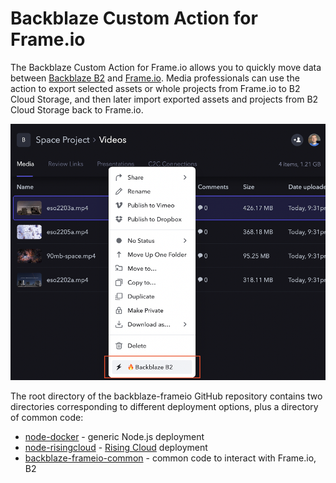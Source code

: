 # Backblaze Custom Action for Frame.io

The Backblaze Custom Action for Frame.io allows you to quickly move data between [Backblaze B2](https://www.backblaze.com/b2/cloud-storage.html) and [Frame.io](https://frame.io/). Media professionals can use the action to export selected assets or whole projects from Frame.io to B2 Cloud Storage, and then later import exported assets and projects from B2 Cloud Storage back to Frame.io.

![Frame.io screenshot showing custom action on context menu](images/FrameioCustomAction.png)

The root directory of the backblaze-frameio GitHub repository contains two directories corresponding to different deployment options, plus a directory of common code:

- [node-docker](node-docker) - generic Node.js deployment
- [node-risingcloud](node-risingcloud) - [Rising Cloud](https://risingcloud.com/) deployment
- [backblaze-frameio-common](backblaze-frameio-common) - common code to interact with Frame.io, B2
